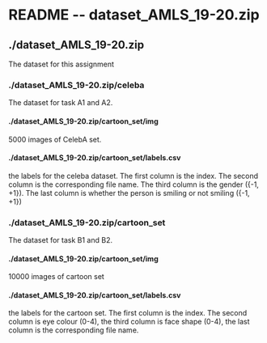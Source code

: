 # README -- dataset_AMLS_19-20.zip

## ./dataset_AMLS_19-20.zip

The dataset for this assignment

### ./dataset_AMLS_19-20.zip/celeba

The dataset for task A1 and A2.

#### ./dataset_AMLS_19-20.zip/cartoon_set/img

5000 images of CelebA set.

#### ./dataset_AMLS_19-20.zip/cartoon_set/labels.csv

the labels for the celeba dataset. The first column is the index. The second column is the corresponding file name. The third column is the gender ({-1, +1}). The last column is whether the person is smiling or not smiling ({-1, +1})

### ./dataset_AMLS_19-20.zip/cartoon_set

The dataset for task B1 and B2.

#### ./dataset_AMLS_19-20.zip/cartoon_set/img

10000 images of cartoon set

#### ./dataset_AMLS_19-20.zip/cartoon_set/labels.csv

the labels for the cartoon set. The first column is the index. The second column is eye colour (0-4), the third column is face shape (0-4), the last column is the corresponding file name.